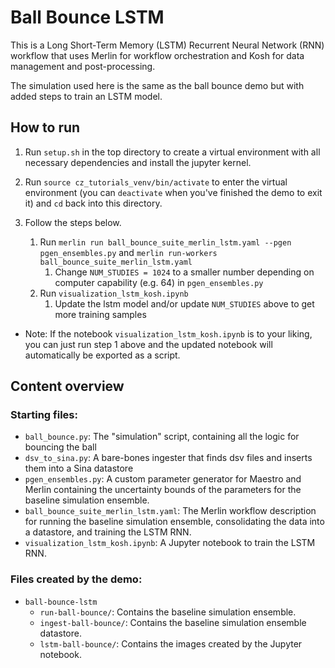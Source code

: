 # Ball Bounce LSTM

This is a Long Short-Term Memory (LSTM) Recurrent Neural Network (RNN) workflow that uses Merlin for workflow orchestration and Kosh for data management and post-processing.

The simulation used here is the same as the ball bounce demo but with added steps to train an LSTM model.

## How to run

1. Run `setup.sh` in the top directory to create a virtual environment with all necessary dependencies and install the jupyter kernel.

2. Run `source cz_tutorials_venv/bin/activate` to enter the virtual environment (you can `deactivate` when you've finished the demo to exit it) and `cd` back into this directory.

3. Follow the steps below.
   1. Run `merlin run ball_bounce_suite_merlin_lstm.yaml --pgen pgen_ensembles.py` and `merlin run-workers ball_bounce_suite_merlin_lstm.yaml`
      1. Change `NUM_STUDIES = 1024` to a smaller number depending on computer capability  (e.g. 64) in `pgen_ensembles.py`
   2. Run `visualization_lstm_kosh.ipynb`
      1. Update the lstm model and/or update `NUM_STUDIES` above to get more training samples

  * Note: If the notebook `visualization_lstm_kosh.ipynb` is to your liking, you can just run step 1 above and the updated notebook will automatically be exported as a script.

## Content overview

### Starting files:

- `ball_bounce.py`: The "simulation" script, containing all the logic for bouncing the ball
- `dsv_to_sina.py`: A bare-bones ingester that finds dsv files and inserts them into a Sina datastore
- `pgen_ensembles.py`: A custom parameter generator for Maestro and Merlin containing the uncertainty bounds of the parameters for the baseline simulation ensemble.
- `ball_bounce_suite_merlin_lstm.yaml`: The Merlin workflow description for running the baseline simulation ensemble, consolidating the data into a datastore, and training the LSTM RNN.
- `visualization_lstm_kosh.ipynb`: A Jupyter notebook to train the LSTM RNN.

### Files created by the demo:

- `ball-bounce-lstm`
  - `run-ball-bounce/`: Contains the baseline simulation ensemble.
  - `ingest-ball-bounce/`: Contains the baseline simulation ensemble datastore.
  - `lstm-ball-bounce/`: Contains the images created by the Jupyter notebook.